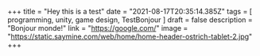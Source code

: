 +++
title = "Hey this is a test"
date = "2021-08-17T20:35:14.385Z"
tags = [
programming, unity, game design, TestBonjour
]
draft = false
description = "Bonjour monde!"
link = "https://google.com/"
image = "https://static.saymine.com/web/home/home-header-ostrich-tablet-2.jpg"
+++